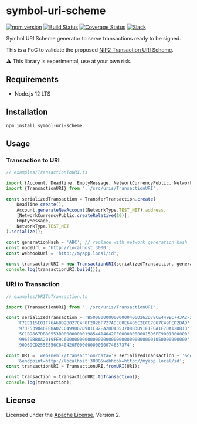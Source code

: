 # symbol-uri-scheme

[![npm version](https://badge.fury.io/js/symbol-uri-scheme.svg)](https://badge.fury.io/js/symbol-uri-scheme)
[![Build Status](https://travis-ci.org/nemfoundation/symbol-uri-scheme.svg?branch=master)](https://travis-ci.org/nemfoundation/symbol-uri-scheme)
[![Coverage Status](https://coveralls.io/repos/github/nemfoundation/symbol-uri-scheme/badge.svg?branch=master)](https://coveralls.io/github/nemfoundation/symbol-uri-scheme?branch=master)
[![Slack](https://img.shields.io/badge/chat-on%20slack-green.svg)](https://symbol.slack.com/messages/CB0UU89GS//)

Symbol URI Scheme generator to serve transactions ready to be signed.

This is a PoC to validate the proposed [NIP2 Transaction URI Scheme](https://github.com/nemtech/NIP/issues/6).

:warning: This library is experimental, use at your own risk.

## Requirements

- Node.js 12 LTS

## Installation

``npm install symbol-uri-scheme``

## Usage

### Transaction to URI

```ts
// examples/TransactionToURI.ts

import {Account, Deadline, EmptyMessage, NetworkCurrencyPublic, NetworkType, TransferTransaction} from 'symbol-sdk';
import {TransactionURI} from "../src/uris/TransactionURI";

const serializedTransaction = TransferTransaction.create(
    Deadline.create(),
    Account.generateNewAccount(NetworkType.TEST_NET).address,
    [NetworkCurrencyPublic.createRelative(10)],
    EmptyMessage,
    NetworkType.TEST_NET
).serialize();

const generationHash = 'ABC'; // replace with network generation hash
const nodeUrl = 'http://localhost:3000';
const webhookUrl = 'http://myapp.local/id';

const transactionURI = new TransactionURI(serializedTransaction, generationHash, nodeUrl, webhookUrl);
console.log(transactionURI.build());

```

### URI to Transaction

```ts
// examples/URIToTransaction.ts

import {TransactionURI} from "../src/uris/TransactionURI";

const serializedTransaction = 'B500000000000000406D262D78CE449BC743A2F27FFE05A677A922C6FBA0B6FD' +
    'F7EE115E01F76A60D2B027C4F8F2826F727ADEC0E6406C2ECC7C67C49FED2DAD' +
    '973F539046EE8A02CC499067D981CB2EA28D43537D8B3D91E1E0A1F7DA12DB13' +
    '5C1B9867DB80553B000000000198544140420F000000000015D6FE9001000000' +
    '99659BB8A2019FE9C60000000000000000000000000000000001050000000000' +
    '90D69CD255E556C640420F00000000000074657374';

const URI = 'web+nem://transaction?data='+ serializedTransaction + '&generationHash=test' +
    '&endpoint=http://localhost:3000&webhook=http://myapp.local/id';
const transactionURI = TransactionURI.fromURI(URI);

const transaction = transactionURI.toTransaction();
console.log(transaction);

```

## License

Licensed under the [Apache License](LICENSE.md), Version 2.
